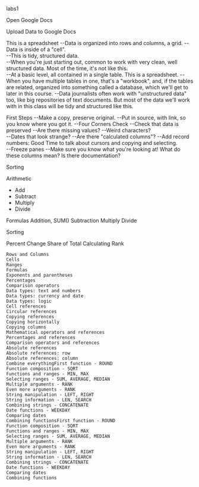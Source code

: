 labs1


Open Google Docs

Upload Data to Google Docs

This is a spreadsheet
  --Data is organized into rows and columns, a grid.
  --Data is inside of a "cell".  
  --This is tidy, structured data.  
  --When you're just starting out, common to work with very clean, well structured data. Most of the time, it's not like this.  
  --At a basic level, all contained in a single table.  This is a spreadsheet.
  --When you have multiple tables in one, that's a "workbook", and, if the tables are related, organized into something called a database, which we'll get to later in this course.
  --Data journalists often work with "unstructured data" too, like big repositories of text documents.  But most of the data we'll work with in this class will be tidy and structured like this.   

First Steps
  --Make a copy, preserve original.
  --Put in source, with link, so you know where you got it.
  --Four Corners Check
    --Check that data is preserved
    --Are there missing values?
    --Weird characters?  
    --Dates that look strange?
    --Are there "calculated columns"?
  --Add record numbers: Good Time to talk about cursors and copying and selecting.   
  --Freeze panes
  --Make sure you know what you're looking at! What do these columns mean?  Is there documentation?

Sorting

Arithmetic
  - Add
  - Subtract
  - Multiply
  - Divide
  




Formulas
Addition, SUM()
Subtraction
Multiply
Divide

Sorting

Percent Change
Share of Total
Calculating Rank



    Rows and Columns
    Cells
    Ranges
    Formulas
    Exponents and parentheses
    Percentages
    Comparison operators
    Data types: text and numbers
    Data types: currency and date
    Data types: logic
    Cell references
    Circular references
    Copying references
    Copying horizontally
    Copying columns
    Mathematical operators and references
    Percentages and references
    Comparison operators and references
    Absolute references
    Absolute references: row
    Absolute references: column
    Combine everythingFirst function - ROUND
    Function composition - SQRT
    Functions and ranges - MIN, MAX
    Selecting ranges - SUM, AVERAGE, MEDIAN
    Multiple arguments - RANK
    Even more arguments - RANK
    String manipulation - LEFT, RIGHT
    String information - LEN, SEARCH
    Combining strings - CONCATENATE
    Date functions - WEEKDAY
    Comparing dates
    Combining functionsFirst function - ROUND
    Function composition - SQRT
    Functions and ranges - MIN, MAX
    Selecting ranges - SUM, AVERAGE, MEDIAN
    Multiple arguments - RANK
    Even more arguments - RANK
    String manipulation - LEFT, RIGHT
    String information - LEN, SEARCH
    Combining strings - CONCATENATE
    Date functions - WEEKDAY
    Comparing dates
    Combining functions
